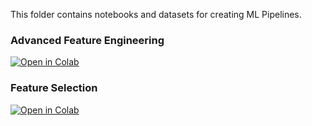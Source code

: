 This folder contains notebooks and datasets for creating ML Pipelines.

### Advanced Feature Engineering

[![Open in Colab](https://colab.research.google.com/assets/colab-badge.svg)](https://colab.research.google.com/github/manaranjanp/AdvancedMLV1/blob/main/MLPipeline/Model_Pipelines_V1.ipynb)

### Feature Selection

[![Open in Colab](https://colab.research.google.com/assets/colab-badge.svg)](https://colab.research.google.com/github/manaranjanp/AdvancedMLV1/blob/main/MLPipeline/Simulating_Prediction_System_V1.ipynb)


